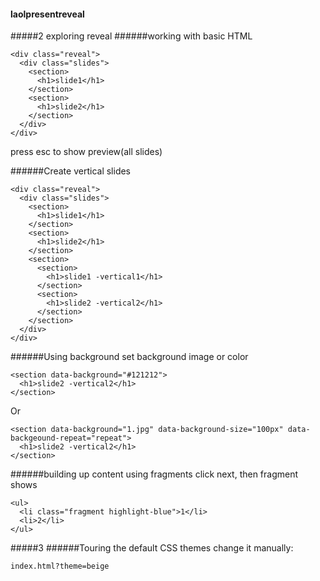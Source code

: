 #### laolpresentreveal
#####2 exploring reveal
######working with basic HTML
```
<div class="reveal">
  <div class="slides">
    <section>
      <h1>slide1</h1>
    </section>
    <section>
      <h1>slide2</h1>
    </section>
  </div>
</div>
```
press esc to show preview(all slides)

######Create vertical slides
```
<div class="reveal">
  <div class="slides">
    <section>
      <h1>slide1</h1>
    </section>
    <section>
      <h1>slide2</h1>
    </section>
    <section>
      <section>
        <h1>slide1 -vertical1</h1>
      </section>
      <section>
        <h1>slide2 -vertical2</h1>
      </section>
    </section>
  </div>
</div>
```
######Using background
set background image or color
```
<section data-background="#121212">
  <h1>slide2 -vertical2</h1>
</section>
```
Or
```
<section data-background="1.jpg" data-background-size="100px" data-backgeound-repeat="repeat">
  <h1>slide2 -vertical2</h1>
</section>
```
######building up content using fragments
click next, then fragment shows
```
<ul>
  <li class="fragment highlight-blue">1</li>
  <li>2</li>
</ul>
```

#####3
######Touring the default CSS themes
change it manually:
```
index.html?theme=beige
```
